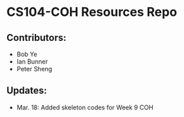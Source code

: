 # CS104-COH Resources Repo
## Contributors:
- Bob Ye
- Ian Bunner
- Peter Sheng

## Updates:
- Mar. 18: Added skeleton codes for Week 9 COH

